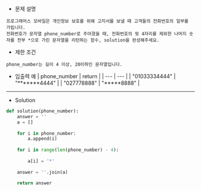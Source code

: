- 문제 설명
```
프로그래머스 모바일은 개인정보 보호를 위해 고지서를 보낼 때 고객들의 전화번호의 일부를 가립니다.
전화번호가 문자열 phone_number로 주어졌을 때, 전화번호의 뒷 4자리를 제외한 나머지 숫자를 전부 *으로 가린 문자열을 리턴하는 함수, solution을 완성해주세요.
```

- 제한 조건
```
phone_number는 길이 4 이상, 20이하인 문자열입니다.
```

- 입출력 예
| phone_number |	return |
| --- | --- |
| "01033334444" |	"*******4444" |
| "027778888" |	"*****8888" |

---

- Solution

```py
def solution(phone_number):
    answer = ''
    a = []
    
    for i in phone_number:
        a.append(i)
    
    for i in range(len(phone_number) - 4):
        
        a[i] = '*'
        
    answer = ''.join(a)
    
    return answer
```
